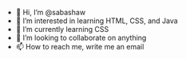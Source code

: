 - 👋 Hi, I’m @sabashaw
- 👀 I’m interested in learning HTML, CSS, and Java
- 🌱 I’m currently learning CSS
- 💞️ I’m looking to collaborate on anything
- 📫 How to reach me, write me an email

<!---
sabashaw/sabashaw is a ✨ special ✨ repository because its `README.md` (this file) appears on your GitHub profile.
You can click the Preview link to take a look at your changes.
--->
